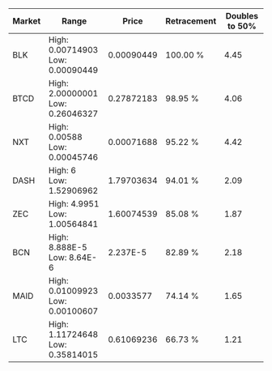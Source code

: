 | Market | Range | Price| Retracement | Doubles to 50% |
| --- | --- | --- | --- | --- |
| BLK | High: 0.00714903<br />Low: 0.00090449 | 0.00090449 | 100.00 % | 4.45 |
| BTCD | High: 2.00000001<br />Low: 0.26046327 | 0.27872183 | 98.95 % | 4.06 |
| NXT | High: 0.00588<br />Low: 0.00045746 | 0.00071688 | 95.22 % | 4.42 |
| DASH | High: 6<br />Low: 1.52906962 | 1.79703634 | 94.01 % | 2.09 |
| ZEC | High: 4.9951<br />Low: 1.00564841 | 1.60074539 | 85.08 % | 1.87 |
| BCN | High: 8.888E-5<br />Low: 8.64E-6 | 2.237E-5 | 82.89 % | 2.18 |
| MAID | High: 0.01009923<br />Low: 0.00100607 | 0.0033577 | 74.14 % | 1.65 |
| LTC | High: 1.11724648<br />Low: 0.35814015 | 0.61069236 | 66.73 % | 1.21 |
